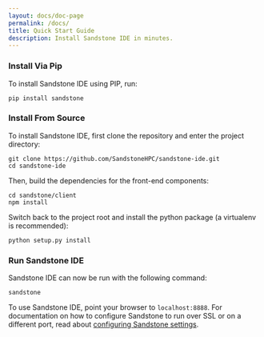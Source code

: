 ```yaml
---
layout: docs/doc-page
permalink: /docs/
title: Quick Start Guide
description: Install Sandstone IDE in minutes.
---
```


### Install Via Pip
To install Sandstone IDE using PIP, run:

```
pip install sandstone
```

### Install From Source
To install Sandstone IDE, first clone the repository and enter the project directory:

```
git clone https://github.com/SandstoneHPC/sandstone-ide.git
cd sandstone-ide
```

Then, build the dependencies for the front-end components:

```
cd sandstone/client
npm install
```

Switch back to the project root and install the python package (a virtualenv is recommended):

```
python setup.py install
```

### Run Sandstone IDE
Sandstone IDE can now be run with the following command:

```
sandstone
```

To use Sandstone IDE, point your browser to `localhost:8888`. For documentation on how to configure Sandstone to run over SSL or on a different port, read about [configuring Sandstone settings](/docs/core/settings/).
